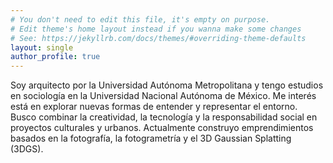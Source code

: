 ```yaml
---
# You don't need to edit this file, it's empty on purpose.
# Edit theme's home layout instead if you wanna make some changes
# See: https://jekyllrb.com/docs/themes/#overriding-theme-defaults
layout: single
author_profile: true
---
```


Soy arquitecto por la Universidad Autónoma Metropolitana y tengo estudios en sociología en la Universidad Nacional Autónoma de México. Me interés está en explorar nuevas formas de entender y representar el entorno.
Busco combinar la creatividad, la tecnología y la responsabilidad social en proyectos culturales y urbanos. Actualmente construyo emprendimientos basados en la fotografía, la fotogrametría y el 3D Gaussian Splatting (3DGS).
